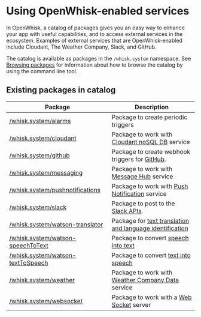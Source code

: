 
# Using OpenWhisk-enabled services

In OpenWhisk, a catalog of packages gives you an easy way to enhance your app with useful capabilities, and to access external services in the ecosystem. Examples of external services that are OpenWhisk-enabled include Cloudant, The Weather Company, Slack, and GitHub.

The catalog is available as packages in the `/whisk.system` namespace. See [Browsing packages](./packages.md#browsing-packages) for information about how to browse the catalog by using the command line tool.

## Existing packages in catalog

| Package | Description |
| --- | --- |
| [/whisk.system/alarms](https://github.com/openwhisk/openwhisk-package-alarms/blob/master/README.md) | Package to create periodic triggers |
| [/whisk.system/cloudant](https://github.com/openwhisk/openwhisk-package-cloudant/blob/master/README.md) | Package to work with [Cloudant noSQL DB](https://console.ng.bluemix.net/docs/services/Cloudant/index.html) service |
| [/whisk.system/github](https://github.com/openwhisk/openwhisk-package-catalog/blob/master/packages/github/README.md) | Package to create webhook triggers for [GitHub](https://developer.github.com/). |
| [/whisk.system/messaging](https://github.com/openwhisk/openwhisk-package-kafka/blob/master/README.md) | Package to work with [Message Hub](https://console.ng.bluemix.net/docs/services/MessageHub/index.html) service |
| [/whisk.system/pushnotifications](https://github.com/openwhisk/openwhisk-package-pushnotifications/blob/master/README.md) | Package to work with [Push Notification](https://console.ng.bluemix.net/docs/services/mobilepush/index.html) service |
| [/whisk.system/slack](https://github.com/openwhisk/openwhisk-catalog/blob/master/packages/slack/README.md) | Package to post to the [Slack APIs](https://api.slack.com/). |
| [/whisk.system/watson-translator](https://github.com/openwhisk/openwhisk-catalog/blob/master/packages/watson-translator/README.md) | Package for [text translation and language identification](https://www.ibm.com/watson/developercloud/language-translator.html) |
| [/whisk.system/watson-speechToText](https://github.com/openwhisk/openwhisk-catalog/blob/master/packages/watson-speechToText/README.md) | Package to convert [speech into text](https://www.ibm.com/watson/developercloud/speech-to-text.html) |
| [/whisk.system/watson-textToSpeech](https://github.com/openwhisk/openwhisk-catalog/blob/master/packages/watson-textToSpeech/README.md) | Package to convert [text into speech](https://www.ibm.com/watson/developercloud/text-to-speech.html) |
| [/whisk.system/weather](https://github.com/openwhisk/openwhisk-catalog/blob/master/packages/weather/README.md) | Package to work with [Weather Company Data](https://console.ng.bluemix.net/docs/services/Weather/index.html) service|
| [/whisk.system/websocket](https://github.com/openwhisk/openwhisk-catalog/blob/master/packages/websocket/README.md) | Package to work with a [Web Socket](https://developer.mozilla.org/en-US/docs/Web/API/WebSockets_API) server|

<!--
TODO: place holder until we have a README for samples 
| [/whisk.system/samples](https://github.com/openwhisk/openwhisk-catalog/blob/master/packages/samples/README.md) | offers sample actions in different languages |
-->
<!--
TODO: place holder until we have a README for utils
| [/whisk.system/utils](https://github.com/openwhisk/openwhisk-catalog/blob/master/packages/utils/README.md) | offers utilities actions such as cat, echo, and etc. |
-->
